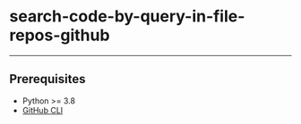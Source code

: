 # search-code-by-query-in-file-repos-github

---
## Prerequisites

- Python >= 3.8
- [GitHub CLI](https://cli.github.com/)